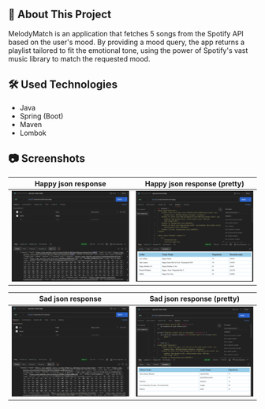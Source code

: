 ## :bookmark_tabs: About This Project

MelodyMatch is an application that fetches 5 songs from the Spotify API based on the user's mood. By providing a mood query, the app returns a playlist tailored to fit the emotional tone, using the power of Spotify's vast music library to match the requested mood.

## :hammer_and_wrench: Used Technologies

* Java
* Spring (Boot)
* Maven
* Lombok

## :camera: Screenshots

Happy json response      |  Happy json response (pretty)
:------------------------:|:-------------------------:
![Menu page](src/main/resources/static/images/json_response_happy_from_spotify_api.png)  |  ![Cart](src/main/resources/static/images/json_response_happy_from_spotify_api_pretty.png)

Sad json response      |  Sad json response (pretty)
:------------------------:|:-------------------------:
![Checkout](src/main/resources/static/images/json_response_sad_from_spotify_api.png)  |  ![Register page](src/main/resources/static/images/json_response_sad_from_spotify_api_pretty.png)
